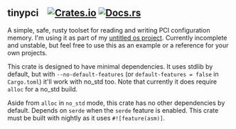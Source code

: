 ## tinypci &ensp; [![Crates.io](https://img.shields.io/badge/tinypci%20@%200.1.0-crates.io-brightgreen)](https://crates.io/crates/tinypci) [![Docs.rs](https://docs.rs/tinypci/badge.svg)](https://docs.rs/tinypci/)

A simple, safe, rusty toolset for reading and writing PCI configuration memory.
I'm using it as part of my [untitled os project](https://github.com/trashbyte/os).
Currently incomplete and unstable, but feel free to use this as an example or a
reference for your own projects.

This crate is designed to have minimal dependencies. It uses stdlib by default,
but with `--no-default-features` (or `default-features = false` in `Cargo.toml`)
it'll work with no_std too. Note that currently it does require `alloc` for a
no_std build.

Aside from `alloc` in `no_std` mode, this crate has no other dependencies by default.
Depends on `serde` when the `serde` feature is enabled.
This crate must be built with nightly as it uses `#![feature(asm)]`.

